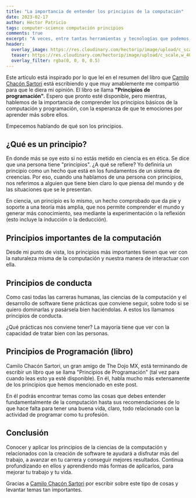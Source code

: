 ```yaml
---
title: "La importancia de entender los principios de la computación"
date: 2023-02-17
author: Héctor Patricio
tags: computer-science computación principios
comments: true
excerpt: "A veces, entre tantas herramientas y tecnologías que podemos usar día a día, nos olvidamos de los principios básicos que soportan todo lo que hacemos como desarrolladores."
header:
  overlay_image: https://res.cloudinary.com/hectorip/image/upload/c_scale,w_1200/v1674189354/753963464_A_dream_of_a_distant_galaxy__concept_art__matte_painting___artstation__HQ__4k_cfn82z.png
  teaser: https://res.cloudinary.com/hectorip/image/upload/c_scale,w_400/v1674189354/753963464_A_dream_of_a_distant_galaxy__concept_art__matte_painting___artstation__HQ__4k_cfn82z.png
  overlay_filter: rgba(0, 0, 0, 0.5)
---
```


Este artículo está inspirado por lo que leí en el resumen del libro que [Camilo Chacón Sartori](https://camilochs.github.io/web/) está escribiendo y que muy amablemente me compartió para que le diera mi opinión. El libro se llama **"Principios de programación".** Espero que pronto esté disponible, pero mientras, hablemos de la importancia de comprender los principios básicos de la computación y programación, con la esperanza de que te emociones por aprender más sobre ellos.

Empecemos hablando de qué son los principios.

## ¿Qué es un principio?

En donde más se oye esto si no estás metido en ciencia es en ética. Se dice que una persona tiene "principios". ¿A qué se refiere? Yo definiría un principio como un hecho que está en los fundamentos de un sistema de creencias. Por eso, cuando una hablamos de una persona con principios, nos referimos a alguien que tiene bien claro lo que piensa del mundo y de las situaciones que se le presentan.

En ciencia, un principio es lo mismo, un hecho comprobado que da pie y soporte a una teoría más amplia, que nos permite comprender el mundo y generar más conocimiento, sea mediante la experimentación o la reflexión (esto incluye la inducción o la deducción).

## Principios importantes de la computación

Desde mi punto de vista, los principios más importantes tienen que ver con la naturaleza misma de la computación y nuestra manera de interactuar con ella.

## Principios de conducta

Como casi todas las carreras humanas, las ciencias de la computación y el desarrollo de software tiene prácticas que conviene seguir, sobre todo si se quiero dominarlas y pasársela bien haciéndolas. A estos los llamamos principios de conducta.

¿Qué prácticas nos conviene tener? La mayoría tiene que ver con la capacidad de tratar bien con las personas.

## Principios de Programación (libro)

Camilo Chacón Sartori, un gran amigo de The Dojo MX, está terminando de escribir un libro que se llama "Principios de Programación" (tal vez para cuando leas esto ya esté disponible). En él, habla mucho más extensamente de los principios que hemos mencionado en este post.

En él podrás encontrar temas como las cosas que debes entender fundamentalmente de la computación hasta sus recomendaciones de lo que hace falta para tener una buena vida, claro, todo relacionado con la actividad de programar como tu profesión.

## Conclusión

Conocer y aplicar los principios de la ciencias de la computación y relacionados con la creación de software te ayudará a disfrutar más del trabajo, a avanzar en tu carrera y conseguir mejores resultados. Continua profundizando en ellos y aprendiendo más formas de aplicarlos, para mejorar tu trabajo y tu vida.

Gracias a [Camilo Chacón Sartori](https://camilochacon) por escribir sobre este tipo de cosas y levantar temas tan importantes.
